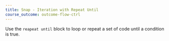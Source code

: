 ```yaml
---
title: Snap - Iteration with Repeat Until
course_outcome: outcome-flow-ctrl
---
```


Use the `reapeat until` block to loop or repeat a set of code until a condition is true.
